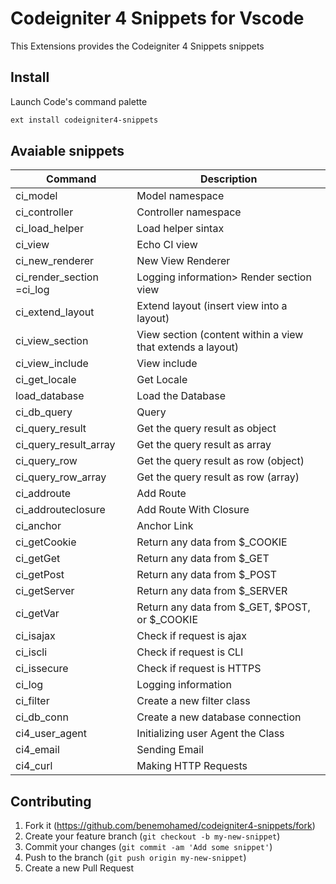 # Codeigniter 4 Snippets  for Vscode

This Extensions provides the Codeigniter 4 Snippets snippets

## Install

Launch Code's command palette

```bash
ext install codeigniter4-snippets
```

## Avaiable snippets

| Command                   | Description                                                |
| ------------------------- | ---------------------------------------------------------- |
| ci_model                  | Model namespace                                            |
| ci_controller             | Controller namespace                                       |
| ci_load_helper            | Load helper sintax                                         |
| ci_view                   | Echo CI view                                               |
| ci_new_renderer           | New View Renderer                                          |
| ci_render_section =ci_log | Logging information> Render section view                   |
| ci_extend_layout          | Extend layout (insert view into a layout)                  |
| ci_view_section           | View section (content within a view that extends a layout) |
| ci_view_include           | View include                                               |
| ci_get_locale             | Get Locale                                                 |
| load_database             | Load the Database                                          |
| ci_db_query               | Query                                                      |
| ci_query_result           | Get the query result as object                             |
| ci_query_result_array     | Get the query result as array                              |
| ci_query_row              | Get the query result as row (object)                       |
| ci_query_row_array        | Get the query result as row (array)                        |
| ci_addroute               | Add Route                                                  |
| ci_addrouteclosure        | Add Route With Closure                                     |
| ci_anchor                 | Anchor Link                                                |
| ci_getCookie              | Return any data from $_COOKIE                              |
| ci_getGet                 | Return any data from $_GET                                 |
| ci_getPost                | Return any data from $_POST                                |
| ci_getServer              | Return any data from $_SERVER                              |
| ci_getVar                 | Return any data from $_GET, $POST, or $_COOKIE             |
| ci_isajax                 | Check if request is ajax                                   |
| ci_iscli                  | Check if request is CLI                                    |
| ci_issecure               | Check if request is HTTPS                                  |
| ci_log                    | Logging information                                        |
| ci_filter                 | Create a new filter class                                  |
| ci_db_conn                | Create a new database connection                           |
| ci4_user_agent            | Initializing user Agent the Class                          |
| ci4_email                 | Sending Email                                              |
| ci4_curl                  | Making HTTP Requests                                       |

## Contributing

1. Fork it (<https://github.com/benemohamed/codeigniter4-snippets/fork>)
2. Create your feature branch (`git checkout -b my-new-snippet`)
3. Commit your changes (`git commit -am 'Add some snippet'`)
4. Push to the branch (`git push origin my-new-snippet`)
5. Create a new Pull Request
